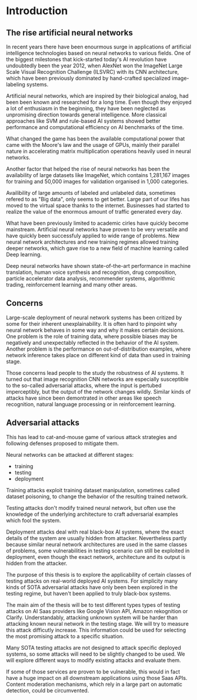 # Introduction
## The rise artificial neural networks
In recent years there have been enourmous surge in applications of artificial intelligence technologies based on neural networks to various fields. One of the biggest milestones that kick-started today's AI revolution have undoubtedly been the year 2012, when AlexNet won the ImageNet Large Scale Visual Recognition Challenge (ILSVRC) with its CNN architecture, which have been previously dominated by hand-crafted specialized image-labeling systems.

Artificial neural networks, which are inspired by their biological analog, had been been known and researched for a long time. Even though they enjoyed a lot of enthusiasm in the beginning, they have been neglected as unpromising direction towards general intelligence. More classical approaches like SVM and rule-based AI systems showed better performance and computational efficiency on AI benchmarks of the time. 

What changed the game has been the available computational power that came with the Moore's law and the usage of GPUs, mainly their parallel nature in accelerating matrix multiplication operations heavily used in neural networks.

Another factor that helped the rise of neural networks has been the availability of large datasets like ImageNet, which contains 1,281,167 images for training and 50,000 images for validation organised in 1,000 categories. 

Availibility of large amounts of labeled and unlabeled data, sometimes refered to as "Big data", only seems to get better. Large part of our lifes has moved to the virtual space thanks to the internet. Businesses had started to realize the value of the enormous amount of traffic generated every day. 

What have been previously limited to academic cirles have quickly become mainstream. Artificial neural networks have proven to be very versatile and have quickly been successfuly applied to wide range of problems. New neural network architectures and new training regimes allowed training deeper networks, which gave rise to a new field of machine learning called Deep learning. 

Deep neural networks have shown state-of-the-art performance in machine translation, human voice synthesis and recognition, drug composition, particle accelerator data analysis, recommender systems, algorithmic trading, reinforcement learning and many other areas.

## Concerns
Large-scale deployment of neural network systems has been critized by some for their inherent unexplainability. It is often hard to pinpoint why neural network behaves in some way and why it makes certain decisions. One problem is the role of training data, where possible biases may be negatively and unexpectably reflected in the behavior of the AI system. Another problem is the performance on out-of-distribution examples, where network inference takes place on different kind of data than used in training stage.

Those concerns lead people to the study the robustness of AI systems. It turned out that image recognition CNN networks are especially susceptible to the so-called adversarial attacks, where the input is pertubed imperceptibly, but the output of the network changes wildly. Similar kinds of attacks have since been demontrated in other areas like speech recognition, natural language processing or in reinforcement learning.

## Adversarial attacks
This has lead to cat-and-mouse game of various attack strategies and following defenses proposed to mitigate them.

Neural networks can be attacked at different stages:
- training
- testing
- deployment

Training attacks exploit training dataset manipulation, sometimes called dataset poisoning, to change the behavior of the resulting trained network.

Testing attacks don't modify trained neural network, but often use the knowledge of the underlying architecture to craft adversarial examples which fool the system. 

Deployment attacks deal with real black-box AI systems, where the exact details of the system are usually hidden from attacker. Nevertheless partly because similar neural network architectures are used in the same classes of problems, some vulnerabilities in testing scenario can still be exploited in deployment, even though the exact network, architecture and its output is hidden from the attacker.

The purpose of this thesis is to explore the applicability of certain classes of testing attacks on real-world deployed AI systems. For simplicity many kinds of SOTA adversarial attacks have only been been explored in the testing regime, but haven't been applied to truly black-box systems. 

The main aim of the thesis will be to test different types types of testing attacks on AI Saas providers like Google Vision API, Amazon rekognition or Clarify. Understandably, attacking unknown system will be harder than attacking known neural network in the testing stage. We will try to measure this attack difficutly increase. This information could be used for selecting the most promising attack to a specific situation. 

Many SOTA testing attacks are not designed to attack specific deployed systems, so some attacks will need to be slightly changed to be used. We will explore different ways to modify existing attacks and evaluate them.

If some of those services are proven to be vulnerable, this would in fact have a huge impact on all downstream applications using those Saas APIs. Content moderation mechanisms, which rely in a large part on automatic detection, could be circumvented.

